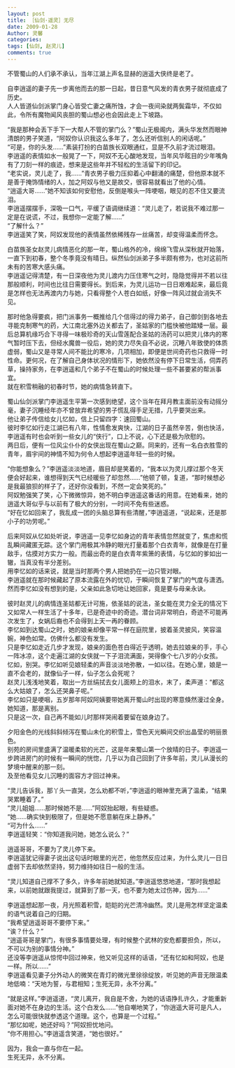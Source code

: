 ```yaml
---
layout: post
title: ［仙剑·遥灵］无尽
date: 2009-01-28
Author: 灵馨
categories: 
tags: [仙剑, 赵灵儿]
comments: true
--- 
```

不管蜀山的人们承不承认，当年江湖上声名显赫的逍遥大侠终是老了。  
  
自李逍遥的妻子先一步离他而去的那一日起，昔日意气风发的青衣男子就彻底成了历史。  
人人皆道仙剑派掌门身心皆受亡妻之痛所蚀，才会一夜间染就两鬓霜华，不仅如此，令所有魔物闻风丧胆的蜀山想必也会因此走上下坡路。  
  
“我是那种会丢下手下一大帮人不管的掌门么？”蜀山无极阁内，满头华发然而眼神清朗的男子笑道，“阿奴你认识我这么多年了，怎么还听信别人的闲话呢。”  
“可是，你的头发……”素装打扮的白苗族长双眼通红，显是不久前才流过眼泪。  
李逍遥的表情如水一般晃了一下，阿奴不无心酸地发现，当年风华眩目的少年嘴角有了刀刻一样的痕迹，想来是这些年并不轻松的生活留下的印记。  
“老实说，灵儿走了，我……”青衣男子极力压抑着心中翻涌的痛楚，但他原本就不是善于掩饰情绪的人，加之阿奴与他又是故交，很容易就看出了他的心情。  
“逍遥大哥……”她不知该如何安慰他，反倒是喉头一阵哽咽，眼见的忍不住又要流泪。  
李逍遥摆摆手，深吸一口气，平缓了语调继续道：“灵儿走了，若说我不难过那一定是在说谎，不过，我想你一定能了解……”  
“了解什么？”  
李逍遥笑了笑，阿奴发现他的表情虽然依稀残存一丝痛苦，却变得温柔而怀念。  
  
白苗族圣女赵灵儿病情恶化的那一年，蜀山格外的冷，绵绵飞雪从深秋就开始落，一直下到初春，整个冬季竟没有晴日。纵然仙剑派弟子多半颇有修为，也对这前所未有的苦寒大感头痛。  
李逍遥记得清楚，有一日深夜他为灵儿渡内力压住寒气之时，隐隐觉得并不若以往那般顺利，时间也比往日需要得长。到后来，为灵儿运功一日日艰难起来，最后竟是怎样也无法再渡内力与她，只看得整个人苍白如纸，好像一阵风过就会消失不见。  
  
那时他急得要疯，把门派事务一概推给几个信得过的得力弟子，自己御剑到各地去寻能克制寒气的药，大江南北塞外边关都去了，圣姑家的门槛快被他踏矮一层。最后总算机缘巧合下寻得一味极珍奇的天山雪莲配合圣姑的汤药可以把灵儿体内的寒气暂时压下去，但经水魔兽一役后，她的灵力尽失自不必说，沉睡八年致使的体质虚弱，蜀山又是寻常人间不能比的寒冷，几项相加，即便是世间奇药也只救得一时性命。更何况，在了解自己身体状况的情形下，她依然没有停下日常生活，伺弄药草，操持家务，在李逍遥和几个弟子不在蜀山的时候处理一些不甚要紧的帮派事宜。  
就在积雪稍融的初春时节，她的病情急转直下。  
  
蜀山仙剑派掌门李逍遥生平第一次感到绝望，这个当年在拜月教主面前没有动摇分毫，妻子沉睡经年亦不曾放弃希望的男子慌乱得手足无措，几乎要哭出来。  
他让弟子传信给女儿忆如，信上只留四字：速回蜀山。  
彼时李忆如行走江湖已有八年，性情愈发爽快，江湖的日子虽然辛苦，倒也快活，李逍遥有时也会听到一些女儿的“侠行”，口上不说，心下还是极为欣慰的。  
两日后，便有一位风尘仆仆的女侠出现在蜀山之巅。同来的，还有一名白衣胜雪的青年，眉宇间的神情不知为何令人想起李逍遥年轻一些的时候。  
  
“你能想象么？”李逍遥淡淡地道，眉目却是笑着的，“我本以为灵儿撑过那个冬天便会好起来，谁想得到天气已经暖些了却忽然……”他顿了顿，复道，“那时候想必是我最狼狈的样子了，还好你没看到，不然一定会笑死的。”  
阿奴勉强笑了笑，心下微微惊异，她不明白李逍遥这番话的用意。在她看来，她的逍遥大哥似乎与以前有了极大的分别，一时间不免有些迷惑。  
“好在忆如回来了，我乱成一团的头脑总算有些清醒，”李逍遥道，“说起来，还是那小子的功劳呢。”  
  
后来阿奴从忆如处听说，李逍遥一见李忆如身边的青年表情忽然就变了，焦虑和慌乱瞬间藏匿无踪。这个掌门用极其冷静的眼光打量着那个白衣青年，就像是在打量敌手，估摸对方实力一般。而最出奇的是白衣青年紫箫的表情，与忆如的爹如出一辙，当真没有半分差别。  
用李忆如的话来说，就是当时那两个男人把她扔在一边只管对眼。  
李逍遥就在那时候藏起了原本流露在外的忧切，于瞬间恢复了掌门的气度与潇洒。  
然而李忆如没有想到的是，父亲如此急切地让她回家，竟是要与母亲永诀。  
  
彼时赵灵儿的病情连圣姑都无计可施，依圣姑的说法，圣女能在灵力全无的情况下又如常人一样生活了十多年，已是奇迹中的奇迹。潜台词非常明白，奇迹不可能再次发生了，女娲后裔也不会得到上天一再的眷顾。  
李忆如到达蜀山之时，她的娘亲却像平常一样在庭院里，披着圣灵披风，笑容温婉，神色如常。仿佛什么都没有发生。  
只是李忆如走近几步才发现，娘亲的面色苍白得近乎透明，她去拉娘亲的手，手心一阵冰凉，这个走遍江湖的女侠就一下子泪流满面，哭得像个七八岁的小女孩。  
忆如，别哭。李忆如听见娘轻柔的声音淡淡地弥散，一如以往。在她心里，娘是一直不会老的，就像仙子一样，仙子怎么会死呢？  
赵灵儿浅浅地笑着，取出一方丝绢拭去女儿面颊上的泪水，末了，柔声道：“都这么大姑娘了，怎么还哭鼻子呢。”  
李忆如只是哽咽，五岁那年阿奴阿姨要带她离开蜀山时出现的寒意倏然漫过全身。她知道，那是离别。  
只是这一次，自己再不能如儿时那样哭闹着要留在娘身边了。  
  
夕阳金色的光线斜斜倾泻在蜀山未化的积雪上，雪色天光瞬间交织出晶莹的明丽景色。  
别苑的房间里盛满了温暖柔软的光芒，这是年来蜀山第一个放晴的日子。李逍遥一步跨进房门的时候有一瞬间的恍惚，几乎以为自己回到了许多年前，灵儿从漫长的梦境中醒来的那一刻。  
及至他看见女儿沉睡的面容方才回过神来。  
  
“灵儿告诉我，那丫头一直哭，怎么劝都不听，”李逍遥的眼神里充满了温柔，“结果哭累睡着了。”  
“灵儿姐姐……那时候她不是……”阿奴抬起眼，有些疑惑。  
“她……确实快到极限了，但是她不愿意躺在床上静养。”  
“可为什么……”  
李逍遥轻笑：“你知道我问她，她怎么说么？”  
  
逍遥哥哥，不要为了灵儿停下来。  
李逍遥犹记得妻子说出这句话时眼里的光芒，他忽然反应过来，为什么灵儿一日日虚弱下去却依然坚持，努力维持如往日一般的生活。  
  
“灵儿知道自己撑不了多久，许多年前她就知道。”李逍遥悠悠地道，“那时我想起来，以前她就跟我提过，就算到了那一天，也不要为她太过伤神，因为……”  
  
李逍遥想起那一夜，月光照着积雪，皑皑的光芒清冷幽然。灵儿是用怎样坚定温柔的语气说着自己的归期。  
“我希望逍遥哥哥不要停下来。”  
“诶？什么？”  
“逍遥哥哥是掌门，有很多事情要处理，有时候整个武林的安危都要担负，所以，不可以为别的事情分神。”  
还没等李逍遥从惊愕中回过神来，他又听见这样的话语，“还有忆如和阿奴，也是一样。所以……”  
李逍遥看见妻子分外动人的微笑在青灯的微光里徐徐绽放，听见她的声音无限温柔地低喃：“天地为誓，与君相知；生死无异，永不分离。”  
  
“就是这样。”李逍遥道，“灵儿离开，我自是不舍，为她的话语挣扎许久，才能重新面对她不在身边的生活。这个白发么……”他自嘲地笑了，“你逍遥大哥可是凡人，怎么可能很快就参透这个道理。这个，也算是一个过程。”  
“那忆如呢，她还好吗？”阿奴担忧地问。  
“你不用担心。”李逍遥含笑道，“她也很好。”  
  
因为，我会一直与你在一起。  
生死无异，永不分离。    


